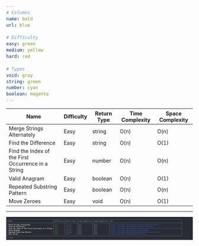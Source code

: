 ```yaml
---
# Columns
name: bold
url: blue

# Difficulty
easy: green
medium: yellow
hard: red

# Types
void: gray
string: green
number: cyan
boolean: magenta
---
```


| Name                                               | Difficulty | Return Type | Time Complexity | Space Complexity |
| -------------------------------------------------- | ---------- | ----------- | --------------- | ---------------- |
| Merge Strings Alternately                          | Easy       | string      | O(n)            | O(n)             |
| Find the Difference                                | Easy       | string      | O(n)            | O(1)             |
| Find the Index of the First Occurrence in a String | Easy       | number      | O(n)            | O(n)             |
| Valid Anagram                                      | Easy       | boolean     | O(n)            | O(1)             |
| Repeated Substring Pattern                         | Easy       | boolean     | O(n)            | O(n)             |
| Move Zeroes                                        | Easy       | void        | O(n)            | O(1)             |

---

![](./image.png)

